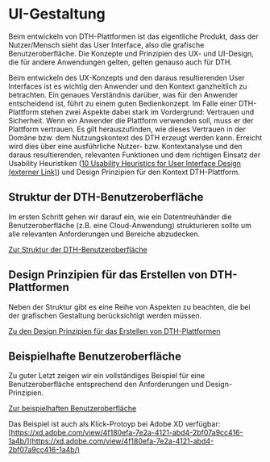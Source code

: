# UI-Gestaltung

Beim entwickeln von DTH-Plattformen ist das eigentliche Produkt, dass der Nutzer/Mensch sieht das User Interface, also die grafische Benutzeroberfläche. Die Konzepte und Prinzipien des UX- und UI-Design, die für andere Anwendungen gelten, gelten genauso auch für DTH.

Beim entwickeln des UX-Konzepts und den daraus resultierenden User Interfaces ist es wichtig den Anwender und den Kontext ganzheitlich zu betrachten. Ein genaues Verständnis darüber, was für den Anwender entscheidend ist, führt zu einem guten Bedienkonzept. Im Falle einer DTH-Plattform stehen zwei Aspekte dabei stark im Vordergrund: Vertrauen und Sicherheit. Wenn ein Anwender die Plattform verwenden soll, muss er der Plattform vertrauen. Es gilt herauszufinden, wie dieses Vertrauen in der Domäne bzw. dem Nutzungskontext des DTH erzeugt werden kann. Erreicht wird dies über eine ausführliche Nutzer- bzw. Kontextanalyse und den daraus resultierenden, relevanten Funktionen und dem richtigen Einsatz der Usability Heuristiken ([10 Usability Heuristics for User Interface Design (externer Link)](https://www.nngroup.com/articles/ten-usability-heuristics/)) und Design Prinzipien für den Kontext DTH-Plattform.


## Struktur der DTH-Benutzeroberfläche
Im ersten Schritt gehen wir darauf ein, wie ein Datentreuhänder die Benutzeroberfläche (z.B. eine Cloud-Anwendung) strukturieren sollte um alle relevanten Anforderungen und Bereiche abzudecken.

[Zur Struktur der DTH-Benutzeroberfläche](1.%20Struktur%20eines%20DTH%20User%20Interface)

## Design Prinzipien für das Erstellen von DTH-Plattformen 
Neben der Struktur gibt es eine Reihe von Aspekten zu beachten, die bei der grafischen Gestaltung berücksichtigt werden müssen.

[Zu den Design Prinzipien für das Erstellen von DTH-Plattformen](2.%20Design-Prinzipien%20f%C3%BCr%20das%20Erstellen%20von%20DTH-Plattformen)

## Beispielhafte Benutzeroberfläche
Zu guter Letzt zeigen wir ein vollständiges Beispiel für eine Benutzeroberfläche entsprechend den Anforderungen und Design-Prinzipien.

[Zur beispielhaften Benutzeroberfläche](3.%20Beispiel-UI)
 
Das Beispiel ist auch als Klick-Protoyp bei Adobe XD verfügbar: [https://xd.adobe.com/view/4f180efa-7e2a-4121-abd4-2bf07a9cc416-1a4b/](https://xd.adobe.com/view/4f180efa-7e2a-4121-abd4-2bf07a9cc416-1a4b/)